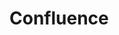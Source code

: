 


# Confluence  
<!-- 
Confulence使用Jira用户管理整合说明
http://www.51testing.com/html/75/n-3726975.html
-->

